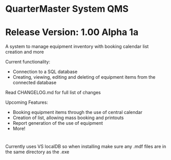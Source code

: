 # QuarterMaster System QMS
# Release Version: 1.00 Alpha 1a
A system to manage equipment inventory with booking calendar list creation and more

Current functionality:
* Connection to a SQL database
* Creating, viewing, editing and deleting of equipment items from the connected database
  
Read CHANGELOG.md for full list of changes

Upcoming Features:
* Booking equipment items through the use of central calendar
* Creation of list, allowing mass booking and printouts
* Report generation of the use of equipment
* More!




#
Currently uses VS localDB so when installing make sure any .mdf files are in the same directory as the .exe
